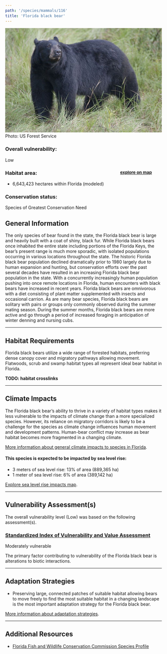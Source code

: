 ```yaml
---
path: '/species/mammals/116'
title: 'Florida black bear'
---
```


<content-header icon="large_mammals" title="Florida black bear" subtitle="Ursus americanus floridanus">
</content-header>

<div id="TopSection">

<div class="header-photo"><img src="116.jpg" alt="Photo for 116"/>
<figcaption>Photo: US Forest Service</figcaption></div>

<div>

### Overall vulnerability:

<div class="vulnerability vulnerability-low">Low</div>

<h3>Habitat area: 
<a href="/species/mammals/116/map" style="float:right;font-size:smaller;margin-right: 2rem;">
<fa-icon name="map"></fa-icon>
explore on map
</a>
</h3>

-   6,643,423 hectares within Florida (modeled)


### Conservation status:

Species of Greatest Conservation Need

</div>
</div>

## General Information

The only species of bear found in the state, the Florida black bear is large and heavily built with a coat of shiny, black fur.  While Florida black bears once inhabited the entire state including portions of the Florida Keys, the bear’s present range is much more sporadic, with isolated populations occurring in various locations throughout the state.  The historic Florida black bear population declined dramatically prior to 1980 largely due to human expansion and hunting, but conservation efforts over the past several decades have resulted in an increasing Florida black bear population in the state.  With a concurrently increasingly human population pushing into once remote locations in Florida, human encounters with black bears have increased in recent years.  Florida black bears are omnivorous with a diet consisting of plant matter supplemented with insects and occasional carrion.  As are many bear species, Florida black bears are solitary with pairs or groups only commonly observed during the summer mating season.  During the summer months, Florida black bears are more active and go through a period of increased foraging in anticipation of winter denning and nursing cubs.

<hr />

## Habitat Requirements

Florida black bears utilize a wide range of forested habitats, preferring dense canopy cover and migratory pathways allowing movement.  Flatwoods, scrub and swamp habitat types all represent ideal bear habitat in Florida.

**TODO: habitat crosslinks**

<hr />

## Climate Impacts

The Florida black bear’s ability to thrive in a variety of habitat types makes it less vulnerable to the impacts of climate change than a more specialized species.  However, its reliance on migratory corridors is likely to be a challenge for the species as climate change influences human movement and development patterns.  Human-bear conflict may increase as bear habitat becomes more fragmented in a changing climate.

[More information about general climate impacts to species in Florida](/impacts/species).


#### This species is expected to be impacted by sea level rise:

- 3 meters of sea level rise: 13% of area (889,365 ha)
- 1 meter of sea level rise: 6% of area (389,142 ha)

[Explore sea level rise impacts map](/species/mammals/116/map).


<hr />

## Vulnerability Assessment(s)

The overall vulnerability level (Low) was based on the following assessment(s).
#### 
<div class="vulnerability-header">
<h3><a href="/impacts/vulnerability/sivva/species">Standardized Index of Vulnerability and Value Assessment</a></h3>
<div class="vulnerability vulnerability-moderate">Moderately vulnerable</div>
</div> 

The primary factor contributing to vulnerability of the Florida black bear is alterations to biotic interactions.


<hr />

## Adaptation Strategies

- Preserving large, connected patches of suitable habitat allowing bears to move freely to find the most suitable habitat in a changing landscape is the most important adaptation strategy for the Florida black bear.

[More information about adaptation strategies](/strategies).

<hr />


## Additional Resources

- [Florida Fish and Wildlife Conservation Commission Species Profile](https://myfwc.com/wildlifehabitats/profiles/mammals/land/black-bear/)
